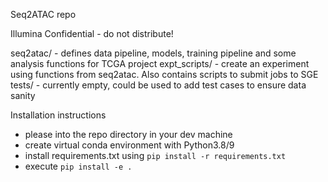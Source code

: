 Seq2ATAC repo

Illumina Confidential - do not distribute!

seq2atac/ - defines data pipeline, models, training pipeline and some analysis functions for TCGA project
expt_scripts/ - create an experiment using functions from seq2atac. Also contains scripts to submit jobs to SGE
tests/ - currently empty, could be used to add test cases to ensure data sanity

Installation instructions
- please into the repo directory in your dev machine
- create virtual conda environment with Python3.8/9
- install requirements.txt using `pip install -r requirements.txt`
- execute `pip install -e .`
